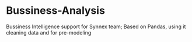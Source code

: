 # Bussiness-Analysis
Bussiness Intelligence support for Synnex team;
Based on Pandas, using it cleaning data and for pre-modeling 
